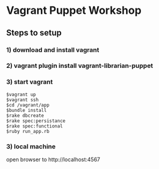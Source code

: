 #  Vagrant Puppet Workshop
## Steps to setup
### 1) download and install vagrant
### 2) vagrant plugin install vagrant-librarian-puppet
### 3) start vagrant
````
$vagrant up
$vagrant ssh
$cd /vagrant/app
$bundle install
$rake dbcreate
$rake spec:persistance
$rake spec:functional
$ruby run_app.rb
````

### 3) local machine
open browser to http://localhost:4567